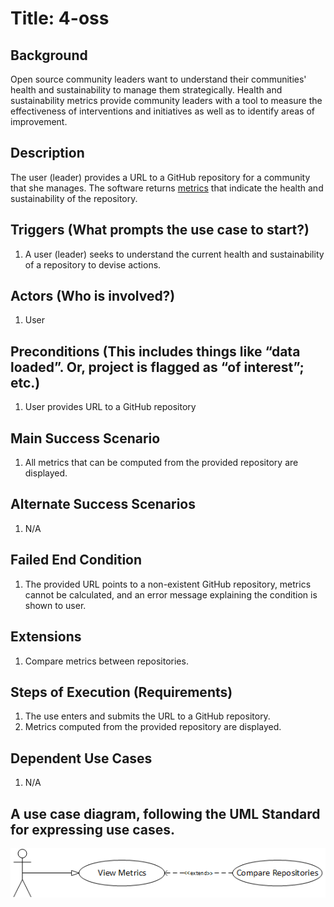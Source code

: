 # Title: 4-oss

## Background
Open source community leaders want to understand their communities' health and
sustainability to manage them strategically. Health and sustainability metrics
provide community leaders with a tool to measure the effectiveness of
interventions and initiatives as well as to identify areas of improvement.

## Description
The user (leader) provides a URL to a GitHub repository for a community that
she manages. The software returns
[metrics](https://wiki.linuxfoundation.org/oss-health-metrics/metrics)
that indicate the health and sustainability of the repository.

## Triggers (What prompts the use case to start?)
1. A user (leader) seeks to understand the current health and sustainability
   of a repository to devise actions.

## Actors (Who is involved?)
1. User

## Preconditions (This includes things like “data loaded”. Or, project is flagged as “of interest”; etc.)
1. User provides URL to a GitHub repository

## Main Success Scenario
1. All metrics that can be computed from the provided repository are displayed.

## Alternate Success Scenarios
1. N/A

## Failed End Condition
1. The provided URL points to a non-existent GitHub repository, metrics cannot
   be calculated, and an error message explaining the condition is shown to user.

## Extensions
1. Compare metrics between repositories.

## Steps of Execution (Requirements)
1. The use enters and submits the URL to a GitHub repository.
2. Metrics computed from the provided repository are displayed.

## Dependent Use Cases
1. N/A

## A use case diagram, following the UML Standard for expressing use cases.
![use case diagram](./diagram/ViewMetrics.png)
